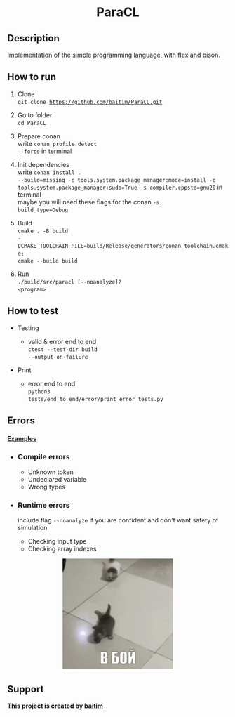 <h1 align="center">ParaCL</h1>

## Description

 Implementation of the simple programming language, with flex and bison.

## How to run

1. Clone <br>
    <code>git clone https://github.com/baitim/ParaCL.git</code>

2. Go to folder <br>
    <code>cd ParaCL</code>

3. Prepare conan <br>
    write <code>conan profile detect --force</code> in terminal

4. Init dependencies <br>
    write <code>conan install . --build=missing -c tools.system.package_manager:mode=install -c tools.system.package_manager:sudo=True -s compiler.cppstd=gnu20</code> in terminal <br>
    maybe you will need these flags for the conan <code>-s build_type=Debug</code>
    
5. Build <br>
    <code>cmake . -B build -DCMAKE_TOOLCHAIN_FILE=build/Release/generators/conan_toolchain.cmake; cmake --build build</code>

6. Run <br>
    <code>./build/src/paracl [--noanalyze]? \<program\></code>

## How to test

* Testing
    - valid & error end to end <br>
        <code>ctest --test-dir build --output-on-failure</code>

* Print
    - error end to end <br>
        <code>python3 tests/end_to_end/error/print_error_tests.py</code>


## Errors
#### [Examples](https://github.com/baitim/ParaCL/tree/main/images/errors.png)

* ### Compile errors
    * Unknown token
    * Undeclared variable
    * Wrong types <br>

* ### Runtime errors
    
    include flag <code>--noanalyze</code> if you are confident and don't want safety of simulation

    * Checking input type
    * Checking array indexes

<p align="center"><img src="https://github.com/baitim/ParaCL/blob/main/images/cat.gif" width="50%"></p>

## Support
**This project is created by [baitim](https://t.me/bai_tim)**